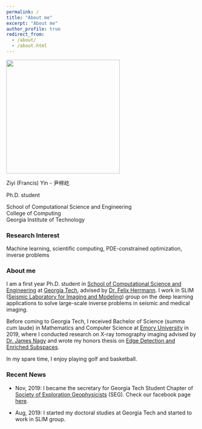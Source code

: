 ```yaml
---
permalink: /
title: "About me"
excerpt: "About me"
author_profile: true
redirect_from: 
  - /about/
  - /about.html
---
```


<img src="http://ziyiyin97.github.io/images/photo.JPG" width="300">

Ziyi (Francis) Yin - 尹梓屹  

Ph.D. student  

School of Computational Science and Engineering  
College of Computing  
Georgia Institute of Technology   

### Research Interest

Machine learning, scientific computing, PDE-constrained optimization, inverse problems

### About me

I am a first year Ph.D. student in [School of Computational Science and Engineering](https://cse.gatech.edu) at [Georgia Tech](https://www.gatech.edu), advised by [Dr. Felix Herrmann](https://www.ece.gatech.edu/faculty-staff-directory/felix-herrmann). I work in SLIM ([Seismic Laboratory for Imaging and Modeling](https://slim.gatech.edu)) group on the deep learning applications to solve large-scale inverse problems in seismic and medical imaging.

Before coming to Georgia Tech, I received Bachelor of Science (summa cum laude) in Mathematics and Computer Science at [Emory University](http://www.emory.edu/home/index.html) in 2019, where I conducted research on X-ray tomography imaging advised by [Dr. James Nagy](http://www.mathcs.emory.edu/~nagy/) and wrote my honors thesis on [Edge Detection and Enriched Subspaces](https://etd.library.emory.edu/concern/etds/7w62f916x?locale=en).

In my spare time, I enjoy playing golf and basketball.

### Recent News

* Nov, 2019: I became the secretary for Georgia Tech Student Chapter of [Society of Exploration Geophysicists](https://seg.org/Education/Student-Early-Career/Student-Chapters/Student-Chapter-Details/student-chapter-listing-details/scID/000000200393) (SEG). Check our facebook page [here](https://www.facebook.com/SEGatGT/?__tn__=kC-R&eid=ARDlPiNX4l2eLF7ONkCI0Lr-LK4ZnblnVfhGlbdgeM5pS8ZZv99zGC4gu7YZ9RFcNrFF5_9JucyoO0mS&hc_ref=ARTyXEhOl66mNgq_SwaPiGGaV4swzPmEa-fJQwAT572Tm7oHO6qMvGnDSRl_tCxtM9o&fref=nf).

* Aug, 2019: I started my doctoral studies at Georgia Tech and started to work in SLIM group.
